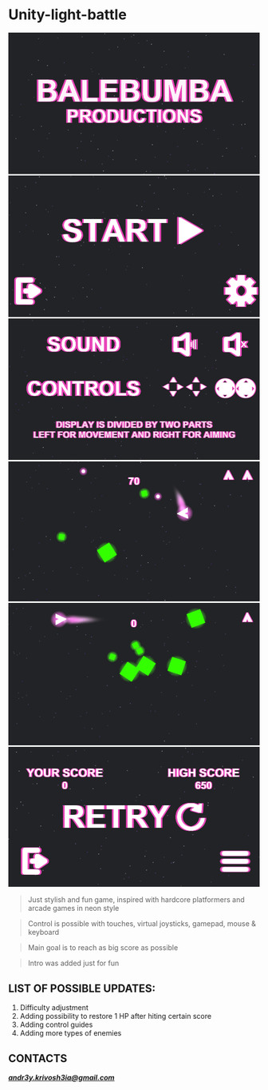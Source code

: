# Unity-light-battle

![alt text](https://github.com/He11B1azzzer/Unity-light-battle/blob/master/Images%20for%20Git/1.png?raw=true)
![alt text](https://github.com/He11B1azzzer/Unity-light-battle/blob/master/Images%20for%20Git/2.png?raw=true)
![alt text](https://github.com/He11B1azzzer/Unity-light-battle/blob/master/Images%20for%20Git/3.png?raw=true)
![alt text](https://github.com/He11B1azzzer/Unity-light-battle/blob/master/Images%20for%20Git/4.png?raw=true)
![alt text](https://github.com/He11B1azzzer/Unity-light-battle/blob/master/Images%20for%20Git/5.png?raw=true)
![alt text](https://github.com/He11B1azzzer/Unity-light-battle/blob/master/Images%20for%20Git/6.png?raw=true)

> Just stylish and fun game, inspired with hardcore platformers and arcade games in neon style

> Control is possible with touches, virtual joysticks, gamepad, mouse & keyboard

> Main goal is to reach as big score as possible

> Intro was added just for fun

## LIST OF POSSIBLE UPDATES:
1. Difficulty adjustment
2. Adding possibility to restore 1 HP after hiting certain score
3. Adding control guides
4. Adding more types of enemies

## CONTACTS

***andr3y.krivosh3ia@gmail.com***
